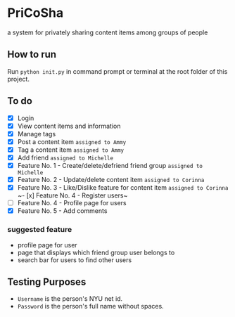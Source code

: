 # PriCoSha
a system for privately sharing content items among groups of people

## How to run
Run `python init.py` in command prompt or terminal at the root folder of this project.

## To do
- [x] Login
- [x] View content items and information
- [x] Manage tags
- [x] Post a content item `assigned to Ammy`
- [x] Tag a content item `assigned to Ammy`
- [x] Add friend `assigned to Michelle`
- [x] Feature No. 1 - Create/delete/defriend friend group `assigned to Michelle`
- [x] Feature No. 2 - Update/delete content item `assigned to Corinna`
- [x] Feature No. 3 - Like/Dislike feature for content item `assigned to Corinna`
~- [x] Feature No. 4 - Register users~
- [ ] Feature No. 4 - Profile page for users
- [x] Feature No. 5 - Add comments
### suggested feature
- profile page for user
- page that displays which friend group user belongs to
- search bar for users to find other users

## Testing Purposes
- `Username` is the person's NYU net id.
- `Password` is the person's full name without spaces.

